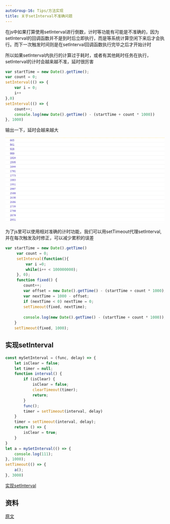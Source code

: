 ```yaml
---
autoGroup-16: Tips/方法实现
title: 关于setInterval不准确问题
---
```


在js中如果打算使用setInterval进行倒数，计时等功能有可能是不准确的，因为setInterval的回调函数并不是到时后立即执行，而是等系统计算空闲下来后才会执行。而下一次触发时间则是在setInterval回调函数执行完毕之后才开始计时

所以如果setInterval内执行的计算过于耗时，或者有其他耗时任务在执行，setInterval的计时会越来越不准，延时很厉害

```js
var startTime = new Date().getTime();
var count = 0;
setInterval(() => {
    var i = 0;
    i++
},0)
setInterval(() => {
    count++;
    console.log(new Date().getTime() - (startTime + count * 1000))
}, 1000)
```
输出一下，延时会越来越大

![setInterval](./images/4089724-b57a457a21c94336.jpg)

为了js里可以使用相对准确的计时功能，我们可以用setTimeout代理setInterval,并在每次触发及时修正，可以减少累积的误差

```js
var startTime = new Date().getTime()
     var count = 0;
     setInterval(function(){
         var i =0;
         while(i++ < 100000000);
     }, 0);
     function fixed() {
        count++;
        var offset = new Date().getTime() - (startTime + count * 1000);
        var nextTime = 1000 - offset;
        if (nextTime < 0) nextTime = 0;
        setTimeout(fixed, nextTime);
        
        console.log(new Date().getTime() - (startTime + count * 1000));
    }
    setTimeout(fixed, 1000);
```

## 实现setInterval
```js
const mySetInterval = (func, delay) => {
    let isClear = false;
    let timer = null;
    function interval() {
        if (isClear) {
            isClear = false;
            clearTimeout(timer);
            return;
        }
        func();
        timer = setTimeout(interval, delay)
    }
    timer = setTimeout(interval, delay);
    return () => {
        isClear = true;
    }
}
let a = mySetInterval(() => {
    console.log(111);
}, 1000);
setTimeout(() => {
    a();
}, 3000)
```
[实现setInterval](/front-end/interview/dachang2.html#简单)

## 资料
[原文](https://www.jianshu.com/p/f5bd2ec8fc1e)